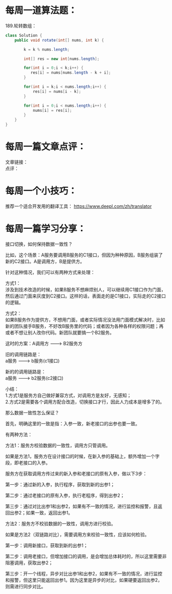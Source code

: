 # 每周一道算法题：
189.轮转数组：
```java
class Solution {
    public void rotate(int[] nums, int k) {

        k = k % nums.length;

        int[] res = new int[nums.length];

        for(int i = 0;i < k;i++) {
           res[i] = nums[nums.length - k + i];
        }

        for(int i = k;i < nums.length;i++) {
            res[i] = nums[i - k];
        }

        for(int i = 0;i < nums.length;i++) {
            nums[i] = res[i];
        }
    }
}
```
# 每周一篇文章点评：
文章链接： </br>
点评：

# 每周一个小技巧：
推荐一个适合开发用的翻译工具：
https://www.deepl.com/zh/translator
# 每周一篇学习分享：
接口切换，如何保持数据一致性？</br>

比如，这个场景：A服务要调用B服务的C1接口，但因为种种原因，B服务组装了新的C2接口。A是调用方，B是提供方。</br>

针对这种情况，我们可以有两种方式来处理：</br>

方式1：</br>
涉及到技术改造的时候，如果B服务不想麻烦别人，可以继续用C1接口作为门面，然后通过门面来灰度到C2接口。这样的话，表面走的是C1接口，实际走的C2接口的逻辑。<br>

方式2：</br>
如果B服务作为提供方，不想用门面，或者实际情况没法用门面模式解决时，比如新的团队接手B服务，不好改B服务里的代码；或者因为各种各样的权限问题；再或者不想让别人改你代码。新团队就要搞一个B2服务。</br>

这时的方案：A调用方 --->  B2服务方 </br>

旧的调用链路是：</br>
a服务 ---> b服务(c1接口)  </br>

新的的调用链路是：</br>
a服务 ---> b2服务(c2接口)  </br>

小结： </br>
1.方式1是服务方自己做好兼容方式，对调用方是友好，无感知；</br>
2.方式2是需要各个调用方配合改造，切换接口才行，因此人力成本是增多了的。</br>

那么数据一致性怎么保证？ </br>

首先，明确这里的一致是指：入参一致，新老接口的出参也要一致。  </br>

有两种方法：</br>

方法1：服务方校验数据的一致性，调用方只管调用。</br>

如果是方法1，服务方在设计接口的时候，在新入参的基础上，额外增加一个字段，即老接口的入参。 </br>

服务方在获取调用方传过来的新入参和老接口的原有入参，做以下3步：</br>

第一步：通过新的入参，执行程序，获取到新的出参1；</br>

第二步：通过老接口的原有入参，执行老程序，得到出参2；</br>

第三步：通过对比出参1和出参2，如果有不一致的情况，进行监控和报警，且返回出参2；如果一致，返回出参1。</br>

方法2：服务方不校验数据的一致性，调用方进行校验。</br>

如果是方法2（双链路对比），需要调用方来校验一致性，应该如何检验。</br>

第一步：调用新接口，获取到新的出参1；</br>

第二步：调用老接口，但增加接口的调用，是会增加总体耗时的，所以这里需要非阻塞调用，获取出参2；</br>

第三步：开一个线程，异步对比出参1和出参2，如果有不一致的情况，进行监控和报警，但这里只能返回出参1。因为这里是异步的对比，如果硬要返回出参2，则需进行同步对比。</br>

